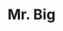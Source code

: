 ---
title: "Mr. Big"
summary: "Mr. Big is an American rock band formed in Los Angeles in 1988. The band was originally composed of Eric Martin , Paul Gilbert , Billy Sheehan , and Pat Torpey . Though primarily a hard rock band, they are also known for softer songs. Their songs are often marked by strong vocals and vocal harmonies. Their hits include \"To Be with You\" and \"Just Take My Heart\". The band takes its name from a song by Free which it covered on the 1993 album Bump Ahead.
Mr. Big remained active and popular for over a decade despite internal conflicts and changing musical trends, releasing four studio albums: Mr. Big , Lean into It , Bump Ahead and Hey Man . Guitarist Paul Gilbert departed the band in 1999, and Richie Kotzen was brought as a guitarist and vocalist. The band released two more albums with this line-up: Get Over It and Actual Size . Mr. Big disbanded in 2002.
Following requests from fans, Mr. Big reunited with its original line-up in 2009. The band's first post-reunion tour was in Japan. In 2010, Mr. Big released its first album in 15 years with the same line-up: What If.... During the recording of the follow-up album ...The Stories We Could Tell , Pat Torpey was diagnosed with Parkinson's disease and participated only marginally as a touring support. The band's ninth album, Defying Gravity , was its last record involving Torpey as drum producer; he died the following year. Not wanting to continue without Torpey, the band went on hiatus, then announced in November 2022 that they were planning to tour in 2023 with the former drummer and lead vocalist of Spock's Beard, Nick D'Virgilio replacing Torpey as a new drummer.Mr. Big is frequently cited as an example of the \"Big in Japan\" phenomenon, where a musical act is disproportionately more popular in Japan compared to similar groups. Mr. Big are sometimes labeled as a one-hit wonder for \"To Be with You\", but they have maintained consistent popularity in the Japanese market throughout their career."
slug: "mr-big"
image: "mr-big.jpg"
apple_music_artist_url: "https://music.apple.com/gb/artist/mr-big/157174"
wikipedia_url: "https://en.wikipedia.org/wiki/Mr._Big_(American_band)"
---